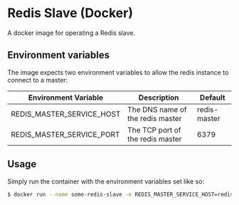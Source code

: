 # Redis Slave (Docker)

A docker image for operating a Redis slave.

## Environment variables

The image expects two environment variables to allow the redis instance to connect to a master:

| Environment Variable      | Description                      | Default      |
| ------------------------- | -------------------------------- | ------------ |
| REDIS_MASTER_SERVICE_HOST | The DNS name of the redis master | redis-master |
| REDIS_MASTER_SERVICE_PORT | The TCP port of the redis master | 6379         |

## Usage

Simply run the container with the environment variables set like so:

```bash
$ docker run --name some-redis-slave -e REDIS_MASTER_SERVICE_HOST=redis-master -e REDIS_MASTER_SERVICE_PORT=6379 -d ryank90/redis-slave
```
